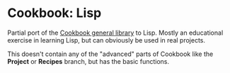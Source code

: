 # Cookbook: Lisp
Partial port of the [Cookbook general library](https://github.com/natepisarski/Cookbook-hs/) to Lisp. Mostly an educational exercise in learning Lisp, but can obviously be used in real projects.

This doesn't contain any of the "advanced" parts of Cookbook like the **Project** or **Recipes** branch, but has the basic functions.
